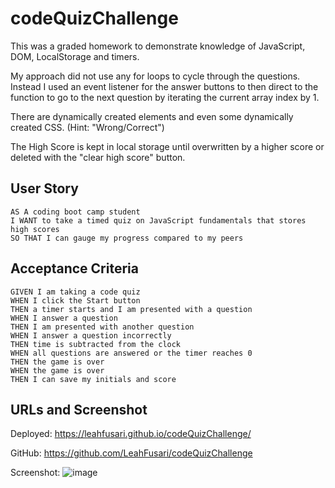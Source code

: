 # codeQuizChallenge
This was a graded homework to demonstrate knowledge of JavaScript, DOM, LocalStorage and timers.

My approach did not use any for loops to cycle through the questions.  Instead I used an event listener for the answer buttons to then direct to the function to go to the next question by iterating the current array index by 1.

There are dynamically created elements and even some dynamically created CSS.  (Hint:  "Wrong/Correct")

The High Score is kept in local storage until overwritten by a higher score or deleted with the "clear high score" button.



## User Story

```
AS A coding boot camp student
I WANT to take a timed quiz on JavaScript fundamentals that stores high scores
SO THAT I can gauge my progress compared to my peers
```

## Acceptance Criteria

```
GIVEN I am taking a code quiz
WHEN I click the Start button
THEN a timer starts and I am presented with a question
WHEN I answer a question
THEN I am presented with another question
WHEN I answer a question incorrectly
THEN time is subtracted from the clock
WHEN all questions are answered or the timer reaches 0
THEN the game is over
WHEN the game is over
THEN I can save my initials and score
```

## URLs and Screenshot

Deployed:
https://leahfusari.github.io/codeQuizChallenge/

GitHub:
https://github.com/LeahFusari/codeQuizChallenge

Screenshot:
![image](https://user-images.githubusercontent.com/87339742/138633046-994d7514-23ac-4fb8-bc33-7a69c67101d4.png)